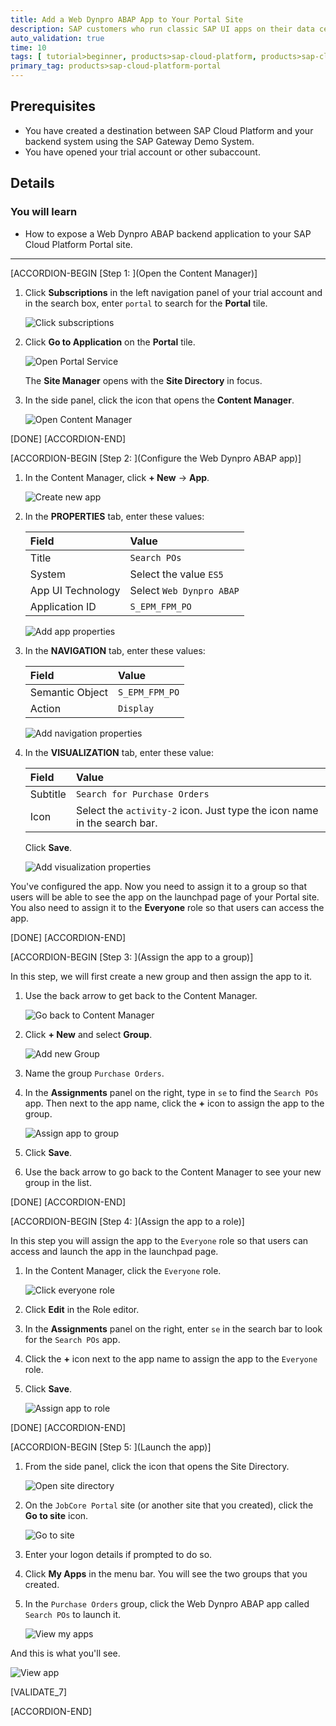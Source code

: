 ```yaml
---
title: Add a Web Dynpro ABAP App to Your Portal Site
description: SAP customers who run classic SAP UI apps on their data center backend, can use these apps in their SAP Cloud Platform Portal.
auto_validation: true
time: 10
tags: [ tutorial>beginner, products>sap-cloud-platform, products>sap-cloud-platform-for-the-cloud-foundry-environment]
primary_tag: products>sap-cloud-platform-portal
---
```


## Prerequisites
- You have created a destination between SAP Cloud Platform and your backend system using the SAP Gateway Demo System.
- You have opened your trial account or other subaccount.




## Details
### You will learn
  - How to expose a Web Dynpro ABAP backend application to your SAP Cloud Platform Portal site.

---

[ACCORDION-BEGIN [Step 1: ](Open the Content Manager)]

1. Click **Subscriptions** in the left navigation panel of your trial account and in the search box, enter `portal` to search for the **Portal** tile.

    ![Click subscriptions](1-click-subscriptions.png)

2. Click **Go to Application** on the **Portal** tile.

    ![Open Portal Service](2-go-to-application.png)

    The **Site Manager** opens with the **Site Directory** in focus.

4. In the side panel, click the icon that opens the **Content Manager**.

    ![Open Content Manager](3-open-content-manager.png)

[DONE]
[ACCORDION-END]

[ACCORDION-BEGIN [Step 2: ](Configure the Web Dynpro ABAP app)]

1.  In the Content Manager, click **+ New** -> **App**.

    ![Create new app](4-new-app.png)

2. In the **PROPERTIES** tab, enter these values:

    |  Field     | Value
    |  :------------- | :-------------
    |  Title           | `Search POs`
    |  System          | Select the value `ES5`
    |  App UI Technology    | Select `Web Dynpro ABAP`
    |  Application ID           | `S_EPM_FPM_PO`

    ![Add app properties](5-app-properties.png)

3. In the **NAVIGATION** tab, enter these values:

    |  Field     | Value
    |  :------------- | :-------------
    |  Semantic Object           | `S_EPM_FPM_PO`
    |  Action          | `Display`

    ![Add navigation properties](6-navigation-properties.png)

4. In the **VISUALIZATION** tab, enter these value:

    |  Field     | Value
    |  :------------- | :-------------
    |  Subtitle           | `Search for Purchase Orders`
    |  Icon          | Select the `activity-2` icon. Just type the icon name in the search bar.

    Click **Save**.

    ![Add visualization properties](7-visualization-properties.png)

You've configured the app. Now you need to assign it to a group so that users will be able to see the app on the launchpad page of your Portal site. You also need to assign it to the **Everyone** role so that users can access the app.  

[DONE]
[ACCORDION-END]


[ACCORDION-BEGIN [Step 3: ](Assign the app to a group)]

In this step, we will first create a new group and then assign the app to it.

1. Use the back arrow to get back to the Content Manager.

    ![Go back to Content Manager](8-go-to-content-manager.png)

2. Click **+ New** and select **Group**.

    ![Add new Group](9-add-group.png)

3. Name the group `Purchase Orders`.

4. In the **Assignments** panel on the right, type in `se` to find the `Search POs` app.  Then next to the app name, click the **+** icon to assign the app to the group.

    ![Assign app to group](10-assign-to-group.png)

5. Click **Save**.

6. Use the back arrow to go back to the Content Manager to see your new group in the list.


[DONE]
[ACCORDION-END]

[ACCORDION-BEGIN [Step 4: ](Assign the app to a role)]

In this step you will assign the app to the `Everyone` role so that users can access and launch the app in the launchpad page.

1. In the Content Manager, click the `Everyone` role.

    ![Click everyone role](11-click-everyone-role.png)

2. Click **Edit** in the Role editor.

3. In the **Assignments** panel on the right, enter `se` in the search bar to look for the `Search POs` app.

3. Click the **+** icon next to the app name to assign the app to the `Everyone` role.

3.  Click **Save**.

    ![Assign app to role](12-assign-role.png)

[DONE]
[ACCORDION-END]

[ACCORDION-BEGIN [Step 5: ](Launch the app)]

1. From the side panel, click the icon that opens the Site Directory.

    ![Open site directory](13-open-site-directory.png)

2. On the `JobCore Portal` site (or another site that you created), click the **Go to site** icon.

    ![Go to site](14-go-to-site.png)

3. Enter your logon details if prompted to do so.

4. Click **My Apps** in the menu bar. You will see the two groups that you created.

5. In the `Purchase Orders` group, click the Web Dynpro ABAP app called `Search POs` to launch it.

    ![View my apps](15-my-apps.png)

And this is what you'll see.

  ![View app](16-web-dynpro-app.png)

[VALIDATE_7]

[ACCORDION-END]
